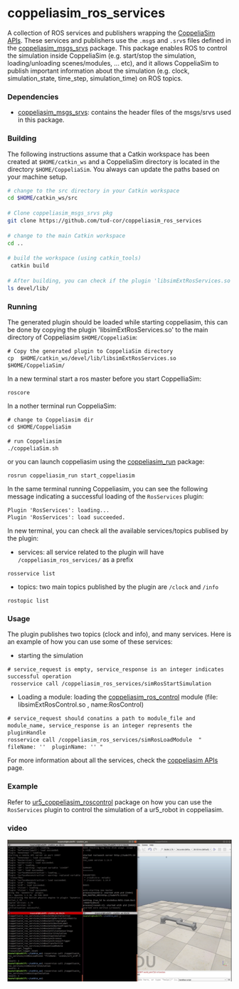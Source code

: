 # coppeliasim_ros_services
A collection of ROS services and publishers wrapping the [CoppeliaSim APIs][]. These services and publishers use the `.msg`s and `.srv`s files defined in the [coppeliasim_msgs_srvs][] package. This package enables ROS to control the simulation inside CoppeliaSim (e.g. start/stop the simulation, loading/unloading scenes/modules, ... etc), and it allows CoppeliaSim to publish important information about the simulation (e.g. clock, simulation_state, time_step, simulation_time) on ROS topics.

### Dependencies
- [coppeliasim_msgs_srvs][]: contains the header files of the msgs/srvs used in this package.

### Building 
The following instructions assume that a Catkin workspace has been created at `$HOME/catkin_ws` and a CoppeliaSim directory is located in the directory `$HOME/CoppeliaSim`. You always can update the paths based on your machine setup.

```bash
# change to the src directory in your Catkin workspace
cd $HOME/catkin_ws/src

# Clone coppeliasim_msgs_srvs pkg 
git clone https://github.com/tud-cor/coppeliasim_ros_services

# change to the main Catkin workspace
cd ..

# build the workspace (using catkin_tools)
 catkin build
 
# After building, you can check if the plugin 'libsimExtRosServices.so' was successfuly created by listing the content of the devel/lib
ls devel/lib/
```

### Running
The generated plugin should be loaded while starting coppeliasim, this can be done by copying the plugin 'libsimExtRosServices.so' to the main directory of Coppeliasim `$HOME/CoppeliaSim`:
```
# Copy the generated plugin to CoppeliaSim directory
cp  $HOME/catkin_ws/devel/lib/libsimExtRosServices.so  $HOME/CoppeliaSim/
```
In a new terminal start a ros master before you start CoppelliaSim:
```
roscore
```
In a nother terminal run CoppeliaSim:
```
# change to Coppeliasim dir 
cd $HOME/CoppeliaSim

# run Coppeliasim
./coppeliaSim.sh
```
or you can launch coppeliasim using the [coppeliasim_run][] package:
```
rosrun coppeliasim_run start_coppeliasim
```

In the same terminal running Coppeliasim, you can see the following message indicating a successful loading of the `RosServices` plugin:
```
Plugin 'RosServices': loading...
Plugin 'RosServices': load succeeded.
```
In new terminal, you can check all the available services/topics publised by the plugin:
- services: all service related to the plugin will have `/coppeliasim_ros_services/` as a prefix
```
rosservice list
```
- topics: two main topics published by the plugin are `/clock` and `/info`
```
rostopic list
```

### Usage
The plugin publishes two topics (clock and info), and many services. Here is an example of how you can use some of these services:
- starting the simulation
```
# service_request is empty, service_response is an integer indicates successful operation 
 rosservice call /coppeliasim_ros_services/simRosStartSimulation
```

- Loading a module: loading the [coppeliasim_ros_control][] module (file: libsimExtRosControl.so , name:RosControl)
```
# service_request should conatins a path to module_file and module_name, service_response is an integer represents the pluginHandle  
rosservice call /coppeliasim_ros_services/simRosLoadModule  " fileName: ''  pluginName: '' " 
```

For more information about all the services, check the [coppeliasim APIs][] page.


### Example
Refer to [ur5_coppeliasim_roscontrol][] package on how you can use the `RosServices` plugin to control the simulation of a ur5_robot in coppeliasim.


### video
[![IMAGE](video.png)](https://www.youtube.com/watch?v=t0-VEyB9-0w&ab_channel=mahmoudali)




[coppeliasim_ros_control]: https://github.com/tud-cor/coppeliasim_ros_control
[coppeliasim_run]: https://github.com/mahmoud-a-ali/coppeliasim_run
[coppeliasim_msgs_srvs]: https://github.com/mahmoud-a-ali/coppeliasim_msgs_srvs 
[coppeliasim_ros_services]: https://github.com/mahmoud-a-ali/coppeliasim_ros_services
[Coppeliasim_msgs_srvs]: https://github.com/mahmoud-a-ali/Coppeliasim_msgs_srvs
[vrep_plugin]: https://github.com/jocacace/vrep_plugin
[coppeliasim]: https://www.coppeliarobotics.com/
[ur5_coppeliasim_roscontrol]: https://github.com/tud-cor/ur5_coppeliasim_roscontrol
[simStartSimulation()]: https://www.coppeliarobotics.com/helpFiles/en/regularApi/simStartSimulation.htm
 [simLoadScene()]: https://www.coppeliarobotics.com/helpFiles/en/regularApi/simLoadScene.htm
[coppeliasim APIs]: https://www.coppeliarobotics.com/helpFiles/en/apiFunctionListCategory.htm
[vrep_common]: https://github.com/jocacace/vrep_common
[Jonathan Cacace]: http://wpage.unina.it/jonathan.cacace/

